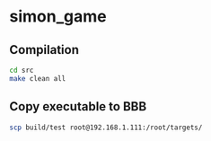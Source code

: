 # simon_game

## Compilation

```bash
cd src
make clean all
```
## Copy executable to BBB
```bash
scp build/test root@192.168.1.111:/root/targets/
```
